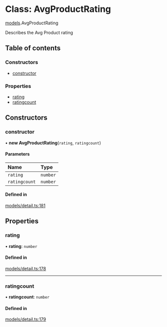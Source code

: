 # Class: AvgProductRating

[models](../wiki/models).AvgProductRating

Describes the Avg Product rating

## Table of contents

### Constructors

- [constructor](../wiki/models.AvgProductRating#constructor)

### Properties

- [rating](../wiki/models.AvgProductRating#rating)
- [ratingcount](../wiki/models.AvgProductRating#ratingcount)

## Constructors

### constructor

• **new AvgProductRating**(`rating`, `ratingcount`)

#### Parameters

| Name | Type |
| :------ | :------ |
| `rating` | `number` |
| `ratingcount` | `number` |

#### Defined in

[models/detail.ts:181](https://gitlab.com/baliganikhil/blackmirror-sdk/-/blob/349365c/src/models/detail.ts#L181)

## Properties

### rating

• **rating**: `number`

#### Defined in

[models/detail.ts:178](https://gitlab.com/baliganikhil/blackmirror-sdk/-/blob/349365c/src/models/detail.ts#L178)

___

### ratingcount

• **ratingcount**: `number`

#### Defined in

[models/detail.ts:179](https://gitlab.com/baliganikhil/blackmirror-sdk/-/blob/349365c/src/models/detail.ts#L179)
